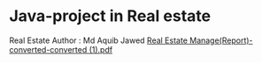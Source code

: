 # Java-project in Real estate
Real Estate
Author : Md Aquib Jawed
[Real Estate Manage(Report)-converted-converted (1).pdf](https://github.com/Aquib8757/Java_Ltts/files/6633833/Real.Estate.Manage.Report.-converted-converted.1.pdf)


